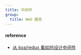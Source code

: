 ```yaml
---
title: 中间件
group:
  title: Web 服务
---
```


#### reference

- [从 koa/redux 看如何设计中间件](https://mp.weixin.qq.com/s/I09rt9VsnQDT_Ub7-CkXzw)
